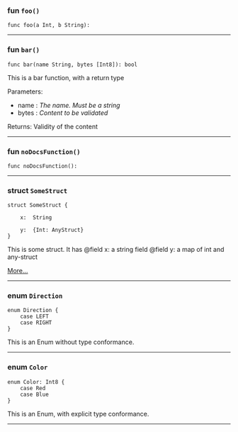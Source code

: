 
### fun `foo()`

```cadence
func foo(a Int, b String):  
```

---

### fun `bar()`

```cadence
func bar(name String, bytes [Int8]): bool 
```
This is a bar function, with a return type

Parameters:
  - name : _The name. Must be a string_
  - bytes : _Content to be validated_

Returns: Validity of the content

---

### fun `noDocsFunction()`

```cadence
func noDocsFunction():  
```

---

### struct `SomeStruct`

```cadence
struct SomeStruct {

    x:  String

    y:  {Int: AnyStruct}
}
```
This is some struct. It has
@field x: a string field
@field y: a map of int and any-struct

[More...](SomeStruct.md)

---

### enum `Direction`

```cadence
enum Direction {
    case LEFT
    case RIGHT
}
```
This is an Enum without type conformance.

---
### enum `Color`

```cadence
enum Color: Int8 {
    case Red
    case Blue
}
```
This is an Enum, with explicit type conformance.

---